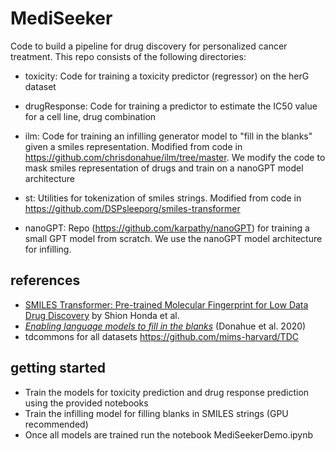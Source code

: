 # MediSeeker
 Code to build a pipeline for drug discovery for personalized cancer treatment. This repo consists of the
 following directories:
 - toxicity: Code for training a toxicity predictor (regressor) on the herG dataset
 - drugResponse: Code for training a predictor to estimate the IC50 value for a cell line, drug combination
 - ilm: Code for training an infilling generator model to "fill in the blanks" given a smiles representation. Modified from code in  https://github.com/chrisdonahue/ilm/tree/master. We modify the code to mask smiles representation of drugs and train on a nanoGPT model architecture
 - st: Utilities for tokenization of smiles strings. Modified from code in https://github.com/DSPsleeporg/smiles-transformer

 - nanoGPT: Repo (https://github.com/karpathy/nanoGPT) for training a small GPT model from scratch. We use the nanoGPT model architecture for
 infilling.



## references
- [SMILES Transformer: Pre-trained Molecular Fingerprint for Low Data Drug Discovery](https://arxiv.org/abs/1911.04738) by Shion Honda et al.
- [_Enabling language models to fill in the blanks_](https://arxiv.org/abs/2005.05339) (Donahue et al. 2020)  
- tdcommons for all datasets https://github.com/mims-harvard/TDC

## getting started
- Train the models for toxicity prediction and drug response prediction using the provided notebooks
- Train the infilling model for filling blanks in SMILES strings (GPU recommended)
- Once all models are trained run the notebook MediSeekerDemo.ipynb
